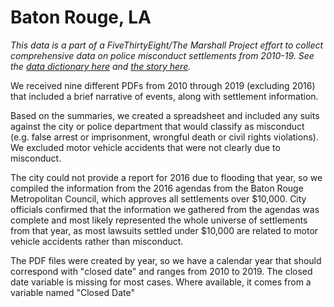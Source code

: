 # Baton Rouge, LA

*This data is a part of a FiveThirtyEight/The Marshall Project effort to collect comprehensive data on police misconduct settlements from 2010-19. See the [data dictionary here](../) and [the story here](https://fivethirtyeight.com/features/police-misconduct-costs-cities-millions-every-year-but-thats-where-the-accountability-ends).*

We received nine different PDFs from 2010 through 2019 (excluding 2016) that included a brief narrative of events, along with settlement information. 

Based on the summaries, we created a spreadsheet and included any suits against the city or police department that would classify as misconduct (e.g. false arrest or imprisonment, wrongful death or civil rights violations). We excluded motor vehicle accidents that were not clearly due to misconduct. 

The city could not provide a report for 2016 due to flooding that year, so we compiled the information from the 2016 agendas from the Baton Rouge Metropolitan Council, which approves all settlements over $10,000. City officials confirmed that the information we gathered from the agendas was complete and most likely represented the whole universe of settlements from that year, as most lawsuits settled under $10,000 are related to motor vehicle accidents rather than misconduct. 

The PDF files were created by year, so we have a calendar year that should correspond with "closed date" and ranges from 2010 to 2019. The closed date variable is missing for most cases. Where available, it comes from a variable named "Closed Date"
